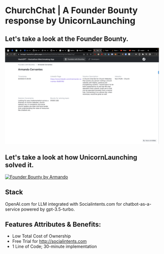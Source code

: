 # ChurchChat | A Founder Bounty response by UnicornLaunching

## Let's take a look at the Founder Bounty.

[![Founder Bounty by Armando](https://github.com/unicornlaunching/hackgpt/raw/main/Screen%20Shot%202023-05-07%20at%205.55.33%20PM.png)](https://youtube.com/shorts/h-zzCEotDS8?feature=share)

## Let's take a look at how UnicornLaunching solved it.

[![Founder Bounty by Armando]([https://github.com/unicornlaunching/hackgpt/raw/main/Screen%20Shot%202023-05-07%20at%205.55.33%20PM.png)](https://www.youtube.com/watch?v=SfWzX1mPrds)

## Stack

OpenAI.com for LLM integrated with Socialintents.com for chatbot-as-a-service powered by gpt-3.5-turbo.

## Features Attributes & Benefits:
- Low Total Cost of Ownership
- Free Trial for http://socialintents.com
- 1 Line of Code; 30-minute implementation
